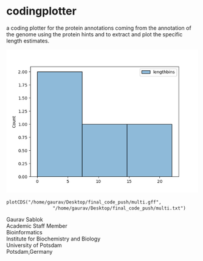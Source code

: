 # codingplotter
a coding plotter for the protein annotations coming from the annotation of the genome using the protein hints and to extract and plot the specific length estimates. 

![codingplotter](https://github.com/codecreatede/coding-plotter/blob/main/save.png)

```
plotCDS("/home/gaurav/Desktop/final_code_push/multi.gff",
                 "/home/gaurav/Desktop/final_code_push/multi.txt")
```

Gaurav Sablok \
Academic Staff Member \
Bioinformatics \
Institute for Biochemistry and Biology \
University of Potsdam \
Potsdam,Germany
